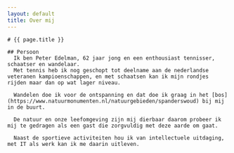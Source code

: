 ```yaml
---
layout: default
title: Over mij
---
```

	# {{ page.title }}

    ## Persoon
      Ik ben Peter Edelman, 62 jaar jong en een enthousiast tennisser, schaatser en wandelaar.  
      Met tennis heb ik nog geschopt tot deelname aan de nederlandse veteranen kampioenschappen, en met schaatsen kan ik mijn rondjes rijden maar dan op wat lager niveau.  

      Wandelen doe ik voor de ontspanning en dat doe ik graag in het [bos](https://www.natuurmonumenten.nl/natuurgebieden/spanderswoud) bij mij in de buurt.  

      De natuur en onze leefomgeving zijn mij dierbaar daarom probeer ik mij te gedragen als een gast die zorgvuldig met deze aarde om gaat. 

      Naast de sportieve activiteiten hou ik van intellectuele uitdaging, met IT als werk kan ik me daarin uitleven.  